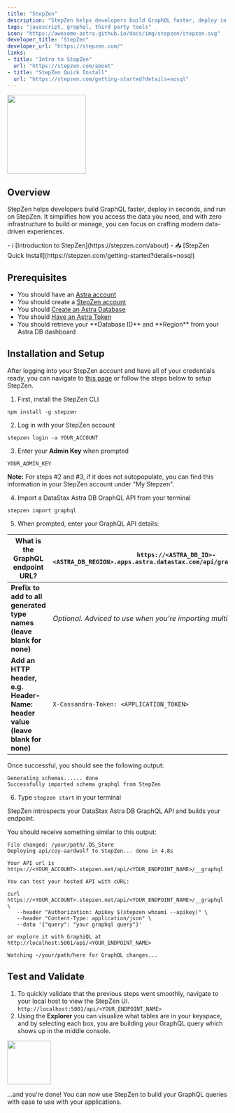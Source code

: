 ```yaml
---
title: "StepZen"
description: "StepZen helps developers build GraphQL faster, deploy in seconds, and run on StepZen. It simplifies how you access the data you need, and with zero infrastructure to build or manage, you can focus on crafting modern data-driven experiences."
tags: "javascript, graphql, third party tools"
icon: "https://awesome-astra.github.io/docs/img/stepzen/stepzen.svg"
developer_title: "StepZen"
developer_url: "https://stepzen.com/"
links:
- title: "Intro to StepZen"
  url: "https://stepzen.com/about"
- title: "StepZen Quick Install"
  url: "https://stepzen.com/getting-started?details=nosql"
---
```


<div class="nosurface" markdown="1">

<img src="https://awesome-astra.github.io/docs/img/stepzen/stepzen_logo.png" style="height: 180px;" />
</div>

## Overview

StepZen helps developers build GraphQL faster, deploy in seconds, and run on StepZen. It simplifies how you access the data you need, and with zero infrastructure to build or manage, you can focus on crafting modern data-driven experiences. 

<div class="nosurface" markdown="1">
- ℹ️ [Introduction to StepZen](https://stepzen.com/about)
- 📥 [StepZen Quick Install](https://stepzen.com/getting-started?details=nosql)
</div>

## Prerequisites

<ul class="prerequisites">
   <li class="nosurface">You should have an <a href="https://astra.dev/3B7HcYo">Astra account</a></li>
   <li>You should create a <a href="https://login.stepzen.com/login?state=hKFo2SAzTkRHaXRiME5VVjVwd1RBOVZtTy1YdGF1b1pRa2dLeaFupWxvZ2luo3RpZNkgVS1RYUNkdkRpWENJNXViU0VnalBLWkFjYkc5QUV0QzSjY2lk2SA3UG9mU2I3NnBXNFRZdEg2T01jNFEwQWZ2bW96N20xUg&client=7PofSb76pW4TYtH6OMc4Q0Afvmoz7m1R&protocol=oauth2&scope=openid%20profile%20email&response_type=code&redirect_uri=https%3A%2F%2Fstepzen.com%2Fapi%2Fauth%2Fcallback&screen_hint=signUp&utm_source=unknown&utm_medium=website&utm_content=.grid.hero-header.text-center.button-row.mt-1.button.large.color3&nonce=Mpfl5vlBh3RdOelIO9OrUSP32XamxapUUDZNwUJm8-Y&code_challenge=VKd4KVAJGB1Mu62fbCkqWMQ_iv3QttZD0VrdRFRSUL4&code_challenge_method=S256">StepZen account</a></li>
   <li class="nosurface">You should <a href="https://awesome-astra.github.io/docs/pages/astra/create-instance/">Create an Astra Database</a></li>
   <li class="nosurface">You should <a href="https://awesome-astra.github.io/docs/pages/astra/create-token/">Have an Astra Token</a></li>
   <li>You should retrieve your **Database ID** and **Region** from your Astra DB dashboard</li>
</ul>



## Installation and Setup
After logging into your StepZen account and have all of your credentials ready, you can navigate to [this page](https://stepzen.com/getting-started?details=nosql) or follow the steps below to setup StepZen.

1. First, install the StepZen CLI 
```
npm install -g stepzen
```

2. Log in with your StepZen account
```
stepzen login -a YOUR_ACCOUNT
```

3. Enter your **Admin Key** when prompted
```
YOUR_ADMIN_KEY
```
**Note:** For steps #2 and #3, if it does not autopopulate, you can find this information in your StepZen account under "My Stepzen".
    
4. Import a DataStax Astra DB GraphQL API from your terminal
```
stepzen import graphql
```
5. When prompted, enter your GraphQL API details:

| What is the GraphQL endpoint URL?           | `https://<ASTRA_DB_ID>-<ASTRA_DB_REGION>.apps.astra.datastax.com/api/graphql/<KEYSPACE_NAME>` |
|------------------------------------------|-------------------------------------------------------------------------------------------------------|
| **Prefix to add to all generated type names (leave blank for none)**                | *Optional. Adviced to use when you're importing multiple data sources.*                       |
| **Add an HTTP header, e.g. Header-Name: header value (leave blank for none)** | `X-Cassandra-Token: <APPLICATION_TOKEN>`                                              |


Once successful, you should see the following output:
```
Generating schemas...... done
Successfully imported schema graphql from StepZen
```
6. Type `stepzen start` in your terminal

StepZen introspects your DataStax Astra DB GraphQL API and builds your endpoint. 

You should receive something similar to this output:
```
File changed: /your/path/.DS_Store
Deploying api/coy-aardwolf to StepZen... done in 4.8s

Your API url is  https://<YOUR_ACCOUNT>.stepzen.net/api/<YOUR_ENDPOINT_NAME>/__graphql

You can test your hosted API with cURL:

curl https://<YOUR_ACCOUNT>.stepzen.net/api/<YOUR_ENDPOINT_NAME>/__graphql \
   --header "Authorization: Apikey $(stepzen whoami --apikey)" \
   --header "Content-Type: application/json" \
   --data '{"query": "your graphql query"}'

or explore it with GraphiQL at  http://localhost:5001/api/<YOUR_ENDPOINT_NAME>

Watching ~/your/path/here for GraphQL changes...
```

## Test and Validate
1. To quickly validate that the previous steps went smoothly, navigate to your local host to view the StepZen UI. <br /> `http://localhost:5001/api/<YOUR_ENDPOINT_NAME>`
2. Using the **Explorer** you can visualize what tables are in your keyspace, and by selecting each box, you are building your GraphQL query which shows up in the middle console. 
<img src="https://awesome-astra.github.io/docs/img/stepzen/stepzen_ui.png" height="100px" />

...and you're done! You can now use StepZen to build your GraphQL queries with ease to use with your applications. 

